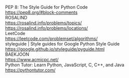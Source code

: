 PEP 8: The Style Guide for Python Code   
https://pep8.org/#block-comments   
ROSALIND   
https://rosalind.info/problems/topics/   
https://rosalind.info/problems/locations/   
LeetCode   
https://leetcode.com/problemset/algorithms/   
styleguide | Style guides for Google Python Style Guide   
https://google.github.io/styleguide/pyguide.html   
BAEKJOON   
https://www.acmicpc.net/   
Python Tutor: Learn Python, JavaScript, C, C++, and Java   
https://pythontutor.com/   
